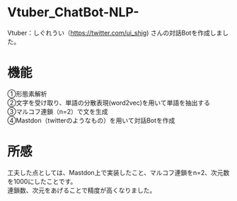 # Vtuber_ChatBot-NLP-
Vtuber：しぐれうい（https://twitter.com/ui_shig) さんの対話Botを作成しました。<Br>
# 機能<Br>
①形態素解析<Br>
②文字を受け取り、単語の分散表現(word2vec)を用いて単語を抽出する<Br>
③マルコフ連鎖（n=2）で文を生成<Br>
④Mastdon（twitterのようなもの）を用いて対話Botを作成<Br>
# 所感
工夫した点としては、Mastdon上で実装したこと、マルコフ連鎖をn=2、次元数を1000にしたことです。<Br>
  連鎖数、次元をあげることで精度が高くなりました。<Br>
